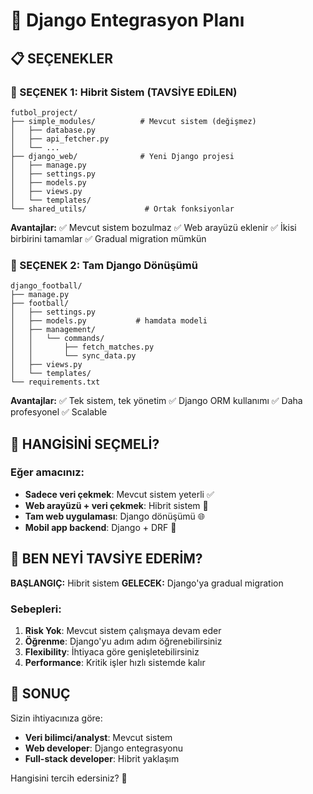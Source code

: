# 🎯 Django Entegrasyon Planı

## 📋 SEÇENEKLER

### 🔧 SEÇENEK 1: Hibrit Sistem (TAVSİYE EDİLEN)
```
futbol_project/
├── simple_modules/          # Mevcut sistem (değişmez)
│   ├── database.py
│   ├── api_fetcher.py
│   └── ...
├── django_web/              # Yeni Django projesi
│   ├── manage.py
│   ├── settings.py
│   ├── models.py
│   ├── views.py
│   └── templates/
└── shared_utils/             # Ortak fonksiyonlar
```

**Avantajlar:**
✅ Mevcut sistem bozulmaz
✅ Web arayüzü eklenir
✅ İkisi birbirini tamamlar
✅ Gradual migration mümkün

### 🔄 SEÇENEK 2: Tam Django Dönüşümü
```
django_football/
├── manage.py
├── football/
│   ├── settings.py
│   ├── models.py           # hamdata modeli
│   ├── management/
│   │   └── commands/
│   │       ├── fetch_matches.py
│   │       └── sync_data.py
│   ├── views.py
│   └── templates/
└── requirements.txt
```

**Avantajlar:**
✅ Tek sistem, tek yönetim
✅ Django ORM kullanımı
✅ Daha profesyonel
✅ Scalable

## 🤔 HANGİSİNİ SEÇMELİ?

### Eğer amacınız:
- **Sadece veri çekmek**: Mevcut sistem yeterli ✅
- **Web arayüzü + veri çekmek**: Hibrit sistem 🎯
- **Tam web uygulaması**: Django dönüşümü 🌐
- **Mobil app backend**: Django + DRF 📱

## 🚀 BEN NEYİ TAVSİYE EDERİM?

**BAŞLANGIÇ:** Hibrit sistem
**GELECEK:** Django'ya gradual migration

### Sebepleri:
1. **Risk Yok**: Mevcut sistem çalışmaya devam eder
2. **Öğrenme**: Django'yu adım adım öğrenebilirsiniz
3. **Flexibility**: İhtiyaca göre genişletebilirsiniz
4. **Performance**: Kritik işler hızlı sistemde kalır

## 📝 SONUÇ

Sizin ihtiyacınıza göre:
- **Veri bilimci/analyst**: Mevcut sistem
- **Web developer**: Django entegrasyonu
- **Full-stack developer**: Hibrit yaklaşım

Hangisini tercih edersiniz? 🤔
